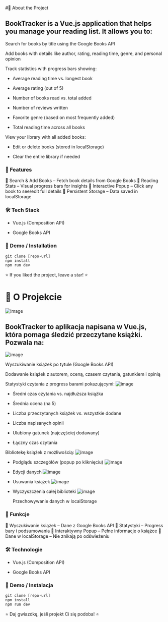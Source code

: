 #📖 About the Project

## BookTracker is a Vue.js application that helps you manage your reading list. It allows you to:

  Search for books by title using the Google Books API

  Add books with details like author, rating, reading time, genre, and personal opinion

  Track statistics with progress bars showing:
   - Average reading time vs. longest book
     
   - Average rating (out of 5)
   
   - Number of books read vs. total added
   
   - Number of reviews written
   
   - Favorite genre (based on most frequently added)
   
   - Total reading time across all books
     
  View your library with all added books:
  
   - Edit or delete books (stored in localStorage)
   
   - Clear the entire library if needed

### 🚀 Features

🔹 Search & Add Books – Fetch book details from Google Books
🔹 Reading Stats – Visual progress bars for insights
🔹 Interactive Popup – Click any book to see/edit full details
🔹 Persistent Storage – Data saved in localStorage
### 🛠 Tech Stack

  - Vue.js (Composition API)

  - Google Books API

### 📌 Demo / Installation

    git clone [repo-url]
    npm install
    npm run dev

⭐ If you liked the project, leave a star! ⭐

# 📖 O Projekcie
![image](https://github.com/user-attachments/assets/d4a5a342-6103-4460-b869-60b2314c3c7c)

## BookTracker to aplikacja napisana w Vue.js, która pomaga śledzić przeczytane książki. Pozwala na:
![image](https://github.com/user-attachments/assets/fbff8453-8a24-4377-bc2f-0b0f2fcbfc74)

  Wyszukiwanie książek po tytule (Google Books API)

  Dodawanie książek z autorem, oceną, czasem czytania, gatunkiem i opinią

  Statystyki czytania z progress barami pokazującymi:
![image](https://github.com/user-attachments/assets/85490340-f0ec-4773-8b2f-56503876034a)


  - Średni czas czytania vs. najdłuższa książka

  - Średnia ocena (na 5)

  - Liczba przeczytanych książek vs. wszystkie dodane

  - Liczba napisanych opinii

  - Ulubiony gatunek (najczęściej dodawany)

  - Łączny czas czytania

  Bibliotekę książek z możliwością:
![image](https://github.com/user-attachments/assets/3a2c60d6-4731-4822-8732-b102d2869ee1)

  - Podglądu szczegółów (popup po kliknięciu)
![image](https://github.com/user-attachments/assets/31042ac4-36e3-4bd7-ae88-a73a370fde7b)

  - Edycji danych
![image](https://github.com/user-attachments/assets/e34cb55a-b870-4b31-889d-e54bca64c488)

  - Usuwania książek
![image](https://github.com/user-attachments/assets/f57431e1-e2d1-43a5-b8e7-de8bed1799bc)

  - Wyczyszczenia całej biblioteki
![image](https://github.com/user-attachments/assets/c4ec2607-feb7-42b3-b903-24f8a71117c7)

    Przechowywanie danych w localStorage

### 🚀 Funkcje

🔹 Wyszukiwanie książek – Dane z Google Books API
🔹 Statystyki – Progress bary i podsumowania
🔹 Interaktywny Popup – Pełne informacje o książce
🔹 Dane w localStorage – Nie znikają po odświeżeniu
### 🛠 Technologie

- Vue.js (Composition API)

- Google Books API

### 📌 Demo / Instalacja

    git clone [repo-url]
    npm install
    npm run dev

⭐ Daj gwiazdkę, jeśli projekt Ci się podoba! ⭐
